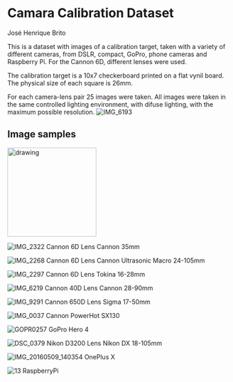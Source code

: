 # Camara Calibration Dataset

José Henrique Brito

This is a dataset with images of a calibration target, taken with a variety of different cameras, from DSLR, compact, GoPro, phone cameras and Raspberry Pi.
For the Cannon 6D, different lenses were used.

The calibration target is a 10x7 checkerboard printed on a flat vynil board. The physical size of each square is 26mm.

For each camera-lens pair 25 images were taken.
All images were taken in the same controlled lighting environment, with difuse lighting, with the maximum possible resolution.
![IMG_6193](https://user-images.githubusercontent.com/19577316/119136736-f1f0f480-ba37-11eb-959d-2d1127b00d1f.JPG)

## Image samples

<img src="https://user-images.githubusercontent.com/19577316/119135388-3d0a0800-ba36-11eb-9d84-20b3acd5eb22.JPG" alt="drawing" width="200"/>

![IMG_2322](https://user-images.githubusercontent.com/19577316/119135388-3d0a0800-ba36-11eb-9d84-20b3acd5eb22.JPG)
Cannon 6D Lens Cannon 35mm

![IMG_2268](https://user-images.githubusercontent.com/19577316/119135623-93774680-ba36-11eb-8148-b42bb833f514.JPG)
Cannon 6D Lens Cannon Ultrasonic Macro 24-105mm

![IMG_2297](https://user-images.githubusercontent.com/19577316/119135681-a427bc80-ba36-11eb-9da2-e2c9fc84cd3c.JPG)
Cannon 6D Lens Tokina 16-28mm

![IMG_6219](https://user-images.githubusercontent.com/19577316/119135767-c15c8b00-ba36-11eb-8888-fd49c6f6bcfd.JPG)
Cannon 40D Lens Cannon 28-90mm

![IMG_9291](https://user-images.githubusercontent.com/19577316/119136253-58c1de00-ba37-11eb-837d-405554042910.JPG)
Cannon 650D Lens Sigma 17-50mm

![IMG_0037](https://user-images.githubusercontent.com/19577316/119136305-670ffa00-ba37-11eb-8437-028627251b3d.JPG)
Cannon PowerHot SX130

![GOPR0257](https://user-images.githubusercontent.com/19577316/119136325-6d9e7180-ba37-11eb-99c9-9e9fda65d7c4.JPG)
GoPro Hero 4

![DSC_0379](https://user-images.githubusercontent.com/19577316/119136353-75f6ac80-ba37-11eb-80bf-8b5ed6d028ae.JPG)
Nikon D3200 Lens Nikon DX 18-105mm

![IMG_20160509_140354](https://user-images.githubusercontent.com/19577316/119136371-7d1dba80-ba37-11eb-93b8-742185a7594d.jpg)
OnePlus X

![13](https://user-images.githubusercontent.com/19577316/119136402-8575f580-ba37-11eb-8980-eaa7270b6ef3.jpg)
RaspberryPi
